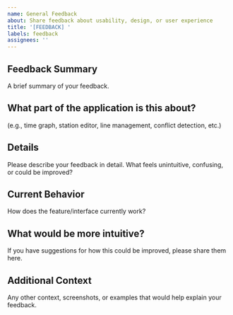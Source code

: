 ```yaml
---
name: General Feedback
about: Share feedback about usability, design, or user experience
title: '[FEEDBACK] '
labels: feedback
assignees: ''
---
```


## Feedback Summary
A brief summary of your feedback.

## What part of the application is this about?
(e.g., time graph, station editor, line management, conflict detection, etc.)

## Details
Please describe your feedback in detail. What feels unintuitive, confusing, or could be improved?

## Current Behavior
How does the feature/interface currently work?

## What would be more intuitive?
If you have suggestions for how this could be improved, please share them here.

## Additional Context
Any other context, screenshots, or examples that would help explain your feedback.
